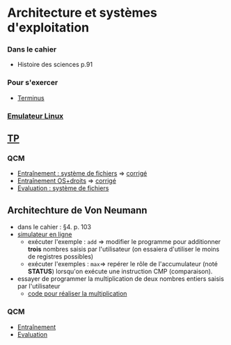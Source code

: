 # Architecture et systèmes d'exploitation
### Dans le cahier
* Histoire des sciences p.91

### Pour s'exercer
* [Terminus](http://luffah.xyz/bidules/Terminus/)

### [Emulateur Linux](https://www.cahier-nsi.fr/jslinux/)

## [TP](https://github.com/thfruchart/1nsi/blob/main/S6/TP.md)

### QCM
* [Entraînement : système de fichiers](https://genumsi.inria.fr/qcm.php?h=e760e474c32afb95b85a1a085fc339e7)  => [corrigé](https://genumsi.inria.fr/qcm-corrige.php?cle=MTA7MjMxOzQxNzs0NDM7NDg3OzQ4OTs2ODU7NzI3OzgxMTsxMDI4)
* [Entraînement OS+droits](https://genumsi.inria.fr/qcm.php?h=81325e72698b6fc9d6fb11a0d55f8959) => [corrigé](https://genumsi.inria.fr/qcm-corrige.php?cle=MzY5OzYwNDs2MDU7ODE0OzEwMjQ7NDE4OzQxOTs0MjQ7NjAxOzY0ODs0MjI=)
* [Evaluation : système de fichiers](https://genumsi.inria.fr/qcm.php?h=29b7a3cfd69f3a39d6cc693055df00e6)

## Architechture de Von Neumann
* dans le cahier : §4. p. 103
* [simulateur en ligne](https://www.peterhigginson.co.uk/AQA/)
  * exécuter l'exemple : `add` => modifier le programme pour additionner **trois** nombres saisis par l'utilisateur (on essaiera d'utiliser le moins de registres possibles)
  * exécuter l'exemples : `max`=> repérer le rôle de l'accumulateur (noté **STATUS**) lorsqu'on exécute une instruction CMP (comparaison).
* essayer de programmer la multiplication de deux nombres entiers saisis par l'utilisateur
  * [code pour réaliser la multiplication](https://github.com/thfruchart/1nsi/blob/main/S6/Mult.md)

### QCM
* [Entraînement](https://genumsi.inria.fr/qcm.php?h=c0c3b506b7646ffbc847ab48f8a6f551)
* [Evaluation](https://genumsi.inria.fr/qcm.php?h=49dc713deeb374913efeadc81314bd2b)

